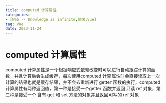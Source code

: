```yaml
---
title: computed 计算属性
categories: 
- [Web -- Knowledge is infinite,前端,Vue]
tag: Vue
date: 2023-11-24
---
```

# computed 计算属性
computed 计算属性是一个根据响应式依赖改变时可以进行自动跟踪计算的函数，并且计算后会生成缓存，每次使用computed 计算属性时会直接读取上一次计算的结果也就是缓存结果，并不会去重新进行 getter 函数的执行，computed 计算属性有两种返回值，第一种是接受一个getter 函数并返回 只读 ref 对象，第二种是接受一个 含有 get 和 set 方法的对象并且返回可写的 ref 对象

